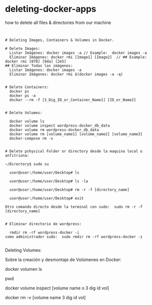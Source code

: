 # deleting-docker-apps
how to delete all files &amp; directories from our machine






```


# Deleting Images, Containers & Volumes in Docker.

# Delete Images:
  Listar Imágenes: docker images -a // Example:  docker images -a
  Eliminar Imágenes: docker rmi [Image1] [Image2]  // ## Example: docker rmi [078] [9da] [2e5]
## Eliminar Todas las imágenes:
  Listar Imágenes: docker images -a
  Eliminar Imágenes: docker rmi $(docker images -a -q)


# Delete Containers:
  docker ps
  docker ps -a
  docker --rm -f [3_Dig_ID_or_Container_Name1] [ID_or_Name2]


# Delete Volumes:

  docker volume ls
  docker volume inspect wordpress-docker_db_data
  docker volume rm wordpress-docker_db_data
  docker volume rm [volume_name1] [volume_name2] [volume_name3]
  docker-compose rm -v
  

# Delete pshysical Folder or directory desde la maquina local o anfitriona:

~/Directory$ sudo su

  user@user:/home/user/Desktop# ls

  user@user:/home/user/Desktop# ls -la

  user@user:/home/user/Desktop# rm -r -f [directory_name]

  user@user:/home/user/Desktop# exit

Otro comando directo desde la terminal con sudo:  sudo rm -r -f [directory_name]


# Eliminar directorio de wordpress:

  rmdir rm -rf wordpress-docker -i
como administrador sudo:  sudo rmdir rm -rf wordpress-docker -i


```


Deleting Volumes:


Sobre la creación y desmontaje de Volúmenes en Docker:

docker volumen ls

pwd

docker volume inspect [volume name o 3 dig id vol]

docker rm -v [volume name 3 dig id vol]



```


